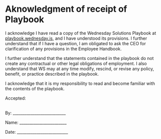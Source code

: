 # Aknowledgment of receipt of Playbook

I acknowledge I have read a copy of the Wednesday Solutions Playbook at [playbook.wednesday.is](https://playbook.wednesday.is), and I have understood its provisions. I further understand that if I have a question, I am obligated to ask the CEO for clarification of any provisions in the Employee Handbook.

I further understand that the statements contained in the playbook do not create any contractual or other legal obligations of employment. I also understand that WS may at any time modify, rescind, or revise any policy, benefit, or practice described in the playbook.

I acknowledge that it is my responsibility to read and become familiar with the contents of the playbook.

Accepted:

\
By: \_\_\_\_\_\_\_\_\_\_\_\_\_\_\_\_\_\_\_\_\_\_\_\_\_\_\_

Name: \_\_\_\_\_\_\_\_\_\_\_\_\_\_\_\_\_\_\_\_\_\_\_\_

Date: \_\_\_\_\_\_\_\_\_\_\_\_\_\_\_\_\_\_\_\_\_\_\_\_\_\_
